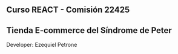 ## Curso REACT - Comisión 22425

## Tienda E-commerce del Síndrome de Peter

Developer: Ezequiel Petrone